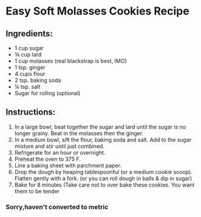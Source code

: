 # Easy Soft Molasses Cookies Recipe

## Ingredients:

* 1 cup sugar
* ¾ cup lard
* 1 cup molasses (real blackstrap is best, IMO)
* 1 tsp. ginger
* 4 cups flour
* 2 tsp. baking soda
* ¼ tsp. salt
* Sugar for rolling (optional)

## Instructions:

1. In a large bowl, beat together the sugar and lard until the sugar is no longer grainy. Beat in the molasses then the ginger.
2. In a medium bowl, sift the flour, baking soda and salt. Add to the sugar mixture and stir until just combined.
3. Refrigerate for an hour or overnight.
4. Preheat the oven to 375 F.
5. Line a baking sheet with parchment paper.
6. Drop the dough by heaping tablespoonful (or a medium cookie scoop). Flatten gently with a fork. (or you can roll dough in balls & dip in sugar)
7. Bake for 8 minutes (Take care not to over bake these cookies. You want them to be tender

### Sorry,haven't converted to metric
